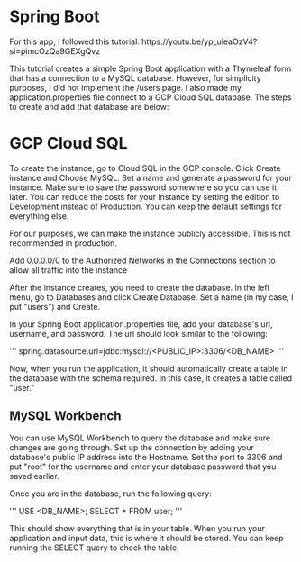<h1>Spring Boot</h1>
<p>For this app, I followed this tutorial: https://youtu.be/yp_uleaOzV4?si=pimcOzQa9GEXgQvz </p>
<p>This tutorial creates a simple Spring Boot application with a Thymeleaf form that has a connection to a MySQL database. However, for simplicity purposes, I did not implement the /users page. I also made my application.properties file connect to a GCP Cloud SQL database. The steps to create and add that database are below: </p>

<h1>GCP Cloud SQL</h1>
<p>To create the instance, go to Cloud SQL in the GCP console. Click Create instance and Choose MySQL. Set a name and generate a password for your instance. Make sure to save the password somewhere so you can use it later. You can reduce the costs for your instance by setting the edition to Development instead of Production. You can keep the default settings for everything else.</p>
<p>For our purposes, we can make the instance publicly accessible. This is not recommended in production.</p>
<p>Add 0.0.0.0/0 to the Authorized Networks in the Connections section to allow all traffic into the instance</p>
<p>After the instance creates, you need to create the database. In the left menu, go to Databases and click Create Database. Set a name (in my case, I put "users") and Create. </p>
<p>In your Spring Boot application.properties file, add your database's url, username, and password. The url should look similar to the following: </p>

'''
spring.datasource.url=jdbc:mysql://<PUBLIC_IP>:3306/<DB_NAME>
'''

<p>Now, when you run the application, it should automatically create a table in the database with the schema required. In this case, it creates a table called "user." </p>

<h2>MySQL Workbench</h2>
<p>You can use MySQL Workbench to query the database and make sure changes are going through. Set up the connection by adding your database's public IP address into the Hostname. Set the port to 3306 and put "root" for the username and enter your database password that you saved earlier. </p>
<p>Once you are in the database, run the following query: </p>

'''
USE <DB_NAME>;
SELECT * FROM user;
'''

<p>This should show everything that is in your table. When you run your application and input data, this is where it should be stored. You can keep running the SELECT query to check the table. </p>
